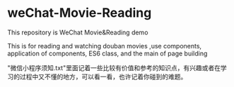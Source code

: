 # weChat-Movie-Reading
This repository is WeChat Movie&amp;Reading demo 

This is for reading and watching douban movies ,use components, application of components, ES6 class, and the main of page building


"微信小程序须知.txt"里面记着一些比较有价值和参考的知识点，有兴趣或者在学习的过程中又不懂的地方，可以看一看，也许记着你碰到的难题。
